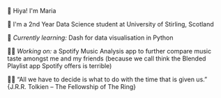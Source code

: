   👋 Hiya! I'm Maria 
  
  🏫 I'm a 2nd Year Data Science student at University of Stirling, Scotland
  
  🌱 *Currently learning:* Dash for data visualisation in Python
  
  🐱‍👓 *Working on:* a Spotify Music Analysis app to further compare music taste amongst me and my friends (because we call think the Blended Playlist app Spotify offers is terrible)
  
  🧙‍♂️ “All we have to decide is what to do with the time that is given us.” {J.R.R. Tolkien – The Fellowship of The Ring}





